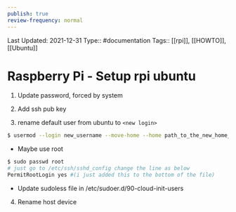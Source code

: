 ```yaml
---
publish: true
review-frequency: normal
---
```

Last Updated: 2021-12-31
Type:: #documentation 
Tags:: [[rpi]], [[HOWTO]], [[Ubuntu]]

# Raspberry Pi - Setup rpi ubuntu

1.  Update password, forced by system
    
2.  Add ssh pub key
    
3.  rename default user from ubuntu to `<new login>`
```bash
$ usermod --login new_username --move-home --home path_to_the_new_home_dir old_username
```
   -   Maybe use root
```bash
$ sudo passwd root
# just go to /etc/ssh/sshd_config change the line as below
PermitRootLogin yes #(i just added this to the bottom of the file)
```
   -   Update sudoless file in /etc/sudoer.d/90-cloud-init-users
	
4. Rename host device